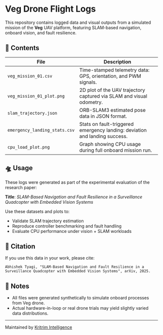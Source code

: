 
# Veg Drone Flight Logs

This repository contains logged data and visual outputs from a simulated mission of the **Veg** UAV platform, featuring SLAM-based navigation, onboard vision, and fault resilience.

## 📁 Contents

| File                          | Description                                                                 |
|-------------------------------|-----------------------------------------------------------------------------|
| `veg_mission_01.csv`          | Time-stamped telemetry data: GPS, orientation, and PWM signals.            |
| `veg_mission_01_plot.png`     | 2D plot of the UAV trajectory captured via SLAM and visual odometry.       |
| `slam_trajectory.json`        | ORB-SLAM3 estimated pose data in JSON format.                              |
| `emergency_landing_stats.csv` | Stats on fault-triggered emergency landing: deviation and landing success. |
| `cpu_load_plot.png`           | Graph showing CPU usage during full onboard mission run.                   |

## 🛸 Usage

These logs were generated as part of the experimental evaluation of the research paper:

**Title**: *SLAM-Based Navigation and Fault Resilience in a Surveillance Quadcopter with Embedded Vision Systems*

Use these datasets and plots to:

- Validate SLAM trajectory estimation
- Reproduce controller benchmarking and fault handling
- Evaluate CPU performance under vision + SLAM workloads

## 📜 Citation

If you use this data in your work, please cite:

```
Abhishek Tyagi, "SLAM-Based Navigation and Fault Resilience in a Surveillance Quadcopter with Embedded Vision Systems", arXiv, 2025.
```

## 🧠 Notes

- All files were generated synthetically to simulate onboard processes from Veg drone.
- Actual hardware-in-loop or real drone trials may yield slightly varied data distributions.

---

Maintained by [Kritrim Intelligence](https://github.com/AbhishekTyagi404)
